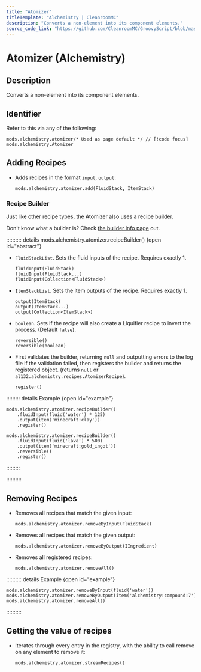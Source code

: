 ```yaml
---
title: "Atomizer"
titleTemplate: "Alchemistry | CleanroomMC"
description: "Converts a non-element into its component elements."
source_code_link: "https://github.com/CleanroomMC/GroovyScript/blob/master/src/main/java/com/cleanroommc/groovyscript/compat/mods/alchemistry/Atomizer.java"
---
```


# Atomizer (Alchemistry)

## Description

Converts a non-element into its component elements.

## Identifier

Refer to this via any of the following:

```groovy:no-line-numbers {1}
mods.alchemistry.atomizer/* Used as page default */ // [!code focus]
mods.alchemistry.Atomizer
```


## Adding Recipes

- Adds recipes in the format `input`, `output`:

    ```groovy:no-line-numbers
    mods.alchemistry.atomizer.add(FluidStack, ItemStack)
    ```


### Recipe Builder

Just like other recipe types, the Atomizer also uses a recipe builder.

Don't know what a builder is? Check [the builder info page](../../introduction/builder.md) out.

:::::::::: details mods.alchemistry.atomizer.recipeBuilder() {open id="abstract"}
- `FluidStackList`. Sets the fluid inputs of the recipe. Requires exactly 1.

    ```groovy:no-line-numbers
    fluidInput(FluidStack)
    fluidInput(FluidStack...)
    fluidInput(Collection<FluidStack>)
    ```

- `ItemStackList`. Sets the item outputs of the recipe. Requires exactly 1.

    ```groovy:no-line-numbers
    output(ItemStack)
    output(ItemStack...)
    output(Collection<ItemStack>)
    ```

- `boolean`. Sets if the recipe will also create a Liquifier recipe to invert the process. (Default `false`).

    ```groovy:no-line-numbers
    reversible()
    reversible(boolean)
    ```

- First validates the builder, returning `null` and outputting errors to the log file if the validation failed, then registers the builder and returns the registered object. (returns `null` or `al132.alchemistry.recipes.AtomizerRecipe`).

    ```groovy:no-line-numbers
    register()
    ```

::::::::: details Example {open id="example"}
```groovy:no-line-numbers
mods.alchemistry.atomizer.recipeBuilder()
    .fluidInput(fluid('water') * 125)
    .output(item('minecraft:clay'))
    .register()

mods.alchemistry.atomizer.recipeBuilder()
    .fluidInput(fluid('lava') * 500)
    .output(item('minecraft:gold_ingot'))
    .reversible()
    .register()
```

:::::::::

::::::::::

## Removing Recipes

- Removes all recipes that match the given input:

    ```groovy:no-line-numbers
    mods.alchemistry.atomizer.removeByInput(FluidStack)
    ```

- Removes all recipes that match the given output:

    ```groovy:no-line-numbers
    mods.alchemistry.atomizer.removeByOutput(IIngredient)
    ```

- Removes all registered recipes:

    ```groovy:no-line-numbers
    mods.alchemistry.atomizer.removeAll()
    ```

:::::::::: details Example {open id="example"}
```groovy:no-line-numbers
mods.alchemistry.atomizer.removeByInput(fluid('water'))
mods.alchemistry.atomizer.removeByOutput(item('alchemistry:compound:7'))
mods.alchemistry.atomizer.removeAll()
```

::::::::::

## Getting the value of recipes

- Iterates through every entry in the registry, with the ability to call remove on any element to remove it:

    ```groovy:no-line-numbers
    mods.alchemistry.atomizer.streamRecipes()
    ```

